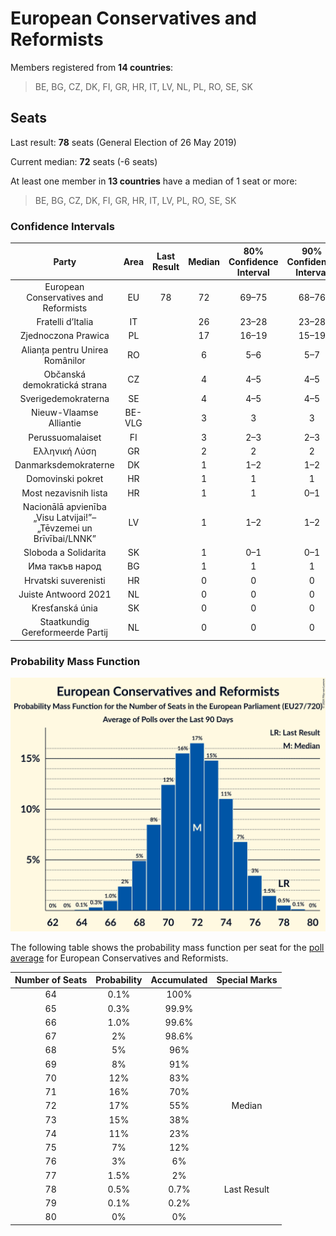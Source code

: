 # European Conservatives and Reformists

Members registered from **14 countries**:

> BE, BG, CZ, DK, FI, GR, HR, IT, LV, NL, PL, RO, SE, SK

## Seats

Last result: **78** seats (General Election of 26 May 2019)

Current median: **72** seats (-6 seats)

At least one member in **13 countries** have a median of 1 seat or more:

> BE, BG, CZ, DK, FI, GR, HR, IT, LV, PL, RO, SE, SK

### Confidence Intervals

| Party | Area | Last Result | Median | 80% Confidence Interval | 90% Confidence Interval | 95% Confidence Interval | 99% Confidence Interval |
|:-----:|:----:|:-----------:|:------:|:-----------------------:|:-----------------------:|:-----------------------:|:-----------------------:|
| European Conservatives and Reformists | EU | 78 | 72 | 69–75 | 68–76 | 67–76 | 66–78 |
| Fratelli d’Italia | IT | | 26 | 23–28 | 23–28 | 23–29 | 22–30 |
| Zjednoczona Prawica | PL | | 17 | 16–19 | 15–19 | 15–19 | 14–19 |
| Alianța pentru Unirea Românilor | RO | | 6 | 5–6 | 5–7 | 5–7 | 4–7 |
| Občanská demokratická strana | CZ | | 4 | 4–5 | 4–5 | 4–5 | 4–6 |
| Sverigedemokraterna | SE | | 4 | 4–5 | 4–5 | 4–5 | 4–6 |
| Nieuw-Vlaamse Alliantie | BE-VLG | | 3 | 3 | 3 | 3 | 3 |
| Perussuomalaiset | FI | | 3 | 2–3 | 2–3 | 2–3 | 2–3 |
| Ελληνική Λύση | GR | | 2 | 2 | 2 | 1–3 | 1–3 |
| Danmarksdemokraterne | DK | | 1 | 1–2 | 1–2 | 1–2 | 1–2 |
| Domovinski pokret | HR | | 1 | 1 | 1 | 1 | 0–1 |
| Most nezavisnih lista | HR | | 1 | 1 | 0–1 | 0–1 | 0–1 |
| Nacionālā apvienība „Visu Latvijai!”–„Tēvzemei un Brīvībai/LNNK” | LV | | 1 | 1–2 | 1–2 | 1–2 | 1–2 |
| Sloboda a Solidarita | SK | | 1 | 0–1 | 0–1 | 0–1 | 0–1 |
| Има такъв народ | BG | | 1 | 1 | 1 | 1 | 1 |
| Hrvatski suverenisti | HR | | 0 | 0 | 0 | 0 | 0 |
| Juiste Antwoord 2021 | NL | | 0 | 0 | 0 | 0 | 0 |
| Kresťanská únia | SK | | 0 | 0 | 0 | 0 | 0 |
| Staatkundig Gereformeerde Partij | NL | | 0 | 0 | 0 | 0 | 0 |

### Probability Mass Function

![Graph with seats probability mass function not yet produced](average-2024-07-31-seats-pmf-europeanconservativesandreformists.png "Seats Probability Mass Function")

The following table shows the probability mass function per seat for the [poll average](average-2024-07-31.html) for European Conservatives and Reformists.

| Number of Seats | Probability | Accumulated | Special Marks |
|:---------------:|:-----------:|:-----------:|:-------------:|
| 64 | 0.1% | 100% |  |
| 65 | 0.3% | 99.9% |  |
| 66 | 1.0% | 99.6% |  |
| 67 | 2% | 98.6% |  |
| 68 | 5% | 96% |  |
| 69 | 8% | 91% |  |
| 70 | 12% | 83% |  |
| 71 | 16% | 70% |  |
| 72 | 17% | 55% | Median |
| 73 | 15% | 38% |  |
| 74 | 11% | 23% |  |
| 75 | 7% | 12% |  |
| 76 | 3% | 6% |  |
| 77 | 1.5% | 2% |  |
| 78 | 0.5% | 0.7% | Last Result |
| 79 | 0.1% | 0.2% |  |
| 80 | 0% | 0% |  |


